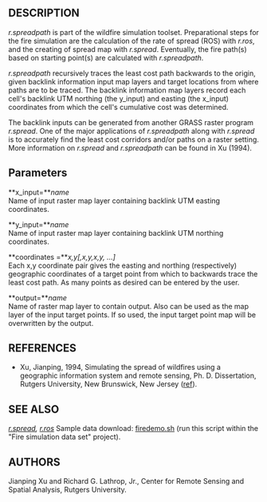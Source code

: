 ## DESCRIPTION

*r.spreadpath* is part of the wildfire simulation toolset. Preparational
steps for the fire simulation are the calculation of the rate of spread
(ROS) with *r.ros*, and the creating of spread map with *r.spread*.
Eventually, the fire path(s) based on starting point(s) are calculated
with *r.spreadpath*.

*r.spreadpath* recursively traces the least cost path backwards to the
origin, given backlink information input map layers and target locations
from where paths are to be traced. The backlink information map layers
record each cell's backlink UTM northing (the y_input) and easting (the
x_input) coordinates from which the cell's cumulative cost was
determined.

The backlink inputs can be generated from another GRASS raster program
*r.spread*. One of the major applications of *r.spreadpath* along with
*r.spread* is to accurately find the least cost corridors and/or paths
on a raster setting. More information on *r.spread* and *r.spreadpath*
can be found in Xu (1994).

## Parameters

**x_input=***name*  
Name of input raster map layer containing backlink UTM easting
coordinates.

**y_input=***name*  
Name of input raster map layer containing backlink UTM northing
coordinates.

**coordinates =***x,y\[,x,y,x,y, ...\]*  
Each x,y coordinate pair gives the easting and northing (respectively)
geographic coordinates of a target point from which to backwards trace
the least cost path. As many points as desired can be entered by the
user.

**output=***name*  
Name of raster map layer to contain output. Also can be used as the map
layer of the input target points. If so used, the input target point map
will be overwritten by the output.

## REFERENCES

- Xu, Jianping, 1994, Simulating the spread of wildfires using a
  geographic information system and remote sensing, Ph. D. Dissertation,
  Rutgers University, New Brunswick, New Jersey
  ([ref](https://dl.acm.org/citation.cfm?id=921466)).

## SEE ALSO

*[r.spread](r.spread.md), [r.ros](r.ros.md)* Sample data download:
[firedemo.sh](https://grass.osgeo.org/sampledata/firedemo_grass7.sh)
(run this script within the "Fire simulation data set" project).

## AUTHORS

Jianping Xu and Richard G. Lathrop, Jr., Center for Remote Sensing and
Spatial Analysis, Rutgers University.
